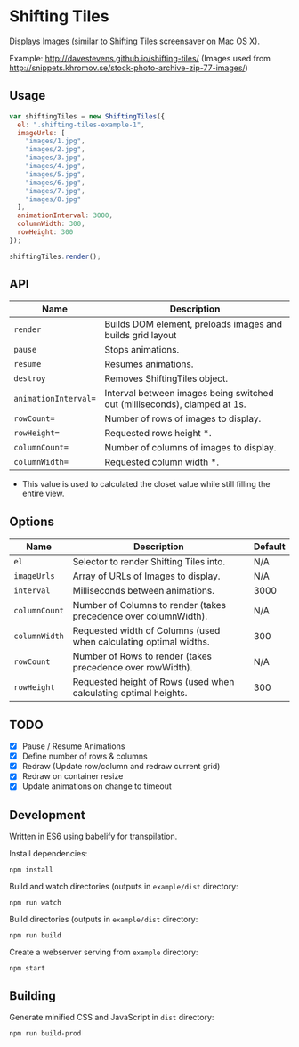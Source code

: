 # Shifting Tiles

Displays Images (similar to Shifting Tiles screensaver on Mac OS X).

Example: http://davestevens.github.io/shifting-tiles/
(Images used from http://snippets.khromov.se/stock-photo-archive-zip-77-images/)

## Usage

```javascript
var shiftingTiles = new ShiftingTiles({
  el: ".shifting-tiles-example-1",
  imageUrls: [
    "images/1.jpg",
    "images/2.jpg",
    "images/3.jpg",
    "images/4.jpg",
    "images/5.jpg",
    "images/6.jpg",
    "images/7.jpg",
    "images/8.jpg"
  ],
  animationInterval: 3000,
  columnWidth: 300,
  rowHeight: 300
});

shiftingTiles.render();
```

## API

| Name                 | Description                                                               |
| -------------------- | ------------------------------------------------------------------------- |
| `render`             | Builds DOM element, preloads images and builds grid layout                |
| `pause`              | Stops animations.                                                         |
| `resume`             | Resumes animations.                                                       |
| `destroy`            | Removes ShiftingTiles object.                                             |
| `animationInterval=` | Interval between images being switched out (milliseconds), clamped at 1s. |
| `rowCount=`          | Number of rows of images to display.                                      |
| `rowHeight=`         | Requested rows height *.                                                  |
| `columnCount=`       | Number of columns of images to display.                                   |
| `columnWidth=`       | Requested column width *.                                                 |

* This value is used to calculated the closet value while still filling the entire view.

## Options

| Name          | Description                                                       | Default |
| ------------- | ----------------------------------------------------------------- | ------- |
| `el`          | Selector to render Shifting Tiles into.                           | N/A     |
| `imageUrls`   | Array of URLs of Images to display.                               | N/A     |
| `interval`    | Milliseconds between animations.                                  | 3000    |
| `columnCount` | Number of Columns to render (takes precedence over columnWidth).  | N/A     |
| `columnWidth` | Requested width of Columns (used when calculating optimal widths. | 300     |
| `rowCount`    | Number of Rows to render (takes precedence over rowWidth).        | N/A     |
| `rowHeight`   | Requested height of Rows (used when calculating optimal heights.  | 300     |

## TODO

- [x] Pause / Resume Animations
- [x] Define number of rows & columns
- [x] Redraw (Update row/column and redraw current grid)
- [x] Redraw on container resize
- [x] Update animations on change to timeout

## Development

Written in ES6 using babelify for transpilation.

Install dependencies:
```
npm install
```

Build and watch directories (outputs in `example/dist` directory:
```
npm run watch
```

Build directories (outputs in `example/dist` directory:
```
npm run build
```

Create a webserver serving from `example` directory:
```
npm start
```

## Building

Generate minified CSS and JavaScript in `dist` directory:
```
npm run build-prod
```
